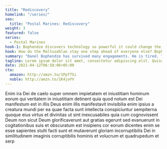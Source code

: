```yaml
---
title: "Rediscovery"
homelink: "/series/"
seo:
  title: "Postal Marines: Rediscovery"
weight: 3
featured: false
series:
  - Postal Marines
hook-1: Bophendze discovers technology so powerful it could change the Core Imperium forever.
hook: How do the Maltuseblan stay one step ahead of everyone else? Bophendze risks death to discover the critical piece of their secret weapon.
summary: "Danel Bophendze has survived many engagements. He is tired. Tired of fighting. Tired of corruption. Tired of the Postal Service. When things could not get worse, he winds up abandoned in a remote and hostile system. Refusing to give up, he discovers technology so powerful it could change the structure of the Core Imperium."
tagline: Lorem ipsum dolor sit amet, consectetur adipiscing elit. Quisque sit amet venenatis dolor.
date: 2021-04-12T06:58:06+05:00
cta:
  amazon: http://amzn.to/1PpTfSi
  noble: http://amzn.to/1K4jaYV
---
```


Enim ira Dei de caelo super omnem impietatem et iniustitiam hominum eorum qui veritatem in iniustitiam detinent quia quod notum est Dei manifestum est in illis Deus enim illis manifestavit invisibilia enim ipsius a creatura mundi per ea quae facta sunt intellecta conspiciuntur sempiterna quoque eius virtus et divinitas ut sint inexcusabiles quia cum cognovissent Deum non sicut Deum glorificaverunt aut gratias egerunt sed evanuerunt in cogitationibus suis et obscuratum est insipiens cor eorum dicentes enim se esse sapientes stulti facti sunt et mutaverunt gloriam incorruptibilis Dei in similitudinem imaginis corruptibilis hominis et volucrum et quadrupedum et serp